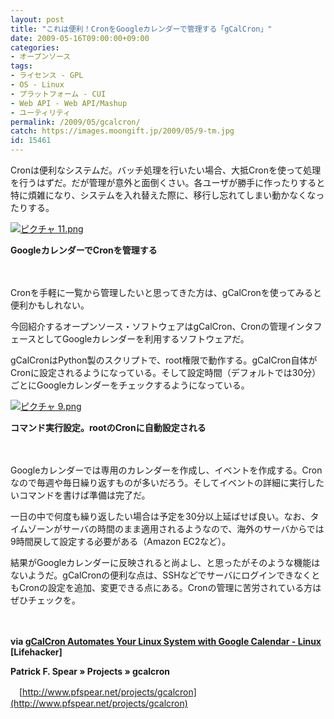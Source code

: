 ```yaml
---
layout: post
title: "これは便利！CronをGoogleカレンダーで管理する「gCalCron」"
date: 2009-05-16T09:00:00+09:00
categories:
- オープンソース
tags: 
- ライセンス - GPL
- OS - Linux
- プラットフォーム - CUI
- Web API - Web API/Mashup
- ユーティリティ
permalink: /2009/05/gcalcron/
catch: https://images.moongift.jp/2009/05/9-tm.jpg
id: 15461
---
```

Cronは便利なシステムだ。バッチ処理を行いたい場合、大抵Cronを使って処理を行うはずだ。だが管理が意外と面倒くさい。各ユーザが勝手に作ったりすると特に煩雑になり、システムを入れ替えた際に、移行し忘れてしまい動かなくなったりする。

  

[![ピクチャ 11.png](https://images.moongift.jp/2009/05/11-tm.jpg)](https://images.moongift.jp/2009/05/11.png)  
  
**GoogleカレンダーでCronを管理する**

  

　

  

Cronを手軽に一覧から管理したいと思ってきた方は、gCalCronを使ってみると便利かもしれない。

  

今回紹介するオープンソース・ソフトウェアはgCalCron、Cronの管理インタフェースとしてGoogleカレンダーを利用するソフトウェアだ。

  
<!--more-->

gCalCronはPython製のスクリプトで、root権限で動作する。gCalCron自体がCronに設定されるようになっている。そして設定時間（デフォルトでは30分）ごとにGoogleカレンダーをチェックするようになっている。

  

[![ピクチャ 9.png](https://images.moongift.jp/2009/05/9-tm.jpg)](https://images.moongift.jp/2009/05/9.png)  
  
**コマンド実行設定。rootのCronに自動設定される**

  

　

  

Googleカレンダーでは専用のカレンダーを作成し、イベントを作成する。Cronなので毎週や毎日繰り返すものが多いだろう。そしてイベントの詳細に実行したいコマンドを書けば準備は完了だ。

  

一日の中で何度も繰り返したい場合は予定を30分以上延ばせば良い。なお、タイムゾーンがサーバの時間のまま適用されるようなので、海外のサーバからでは9時間戻して設定する必要がある（Amazon EC2など）。

  

結果がGoogleカレンダーに反映されると尚よし、と思ったがそのような機能はないようだ。gCalCronの便利な点は、SSHなどでサーバにログインできなくともCronの設定を追加、変更できる点にある。Cronの管理に苦労されている方はぜひチェックを。

  

　

  

**via [gCalCron Automates Your Linux System with Google Calendar - Linux](http://lifehacker.com/5179566/gcalcron-automates-your-linux-system-with-google-calendar) [Lifehacker]**

  

**Patrick F. Spear » Projects » gcalcron**  
  
　[http://www.pfspear.net/projects/gcalcron](http://www.pfspear.net/projects/gcalcron)

  
